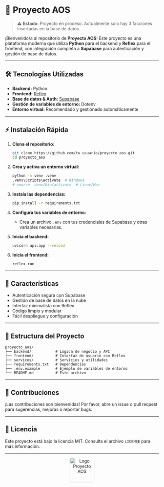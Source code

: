 # 🚀 Proyecto AOS
> ⚠️ **Estado:** Proyecto en proceso. Actualmente solo hay 3 facciones insertadas en la base de datos.

¡Bienvenido/a al repositorio de **Proyecto AOS**! Este proyecto es una plataforma moderna que utiliza **Python** para el backend y **Reflex** para el frontend, con integración completa a **Supabase** para autenticación y gestión de base de datos.

---

## 🛠️ Tecnologías Utilizadas

- **Backend:** Python
- **Frontend:** [Reflex](https://reflex.dev/)
- **Base de datos & Auth:** [Supabase](https://supabase.com/)
- **Gestión de variables de entorno:** Dotenv
- **Entorno virtual:** Recomendado y gestionado automáticamente

---

## ⚡ Instalación Rápida

1. **Clona el repositorio:**
   ```bash
   git clone https://github.com/tu_usuario/proyecto_aos.git
   cd proyecto_aos
   ```
2. **Crea y activa un entorno virtual:**
   ```bash
   python -m venv .venv
   .venv\Scripts\activate  # Windows
   # source .venv/bin/activate  # Linux/Mac
   ```
3. **Instala las dependencias:**
   ```bash
   pip install -r requirements.txt
   ```
4. **Configura tus variables de entorno:**
   - Crea un archivo `.env` con tus credenciales de Supabase y otras variables necesarias.

5. **Inicia el backend:**
   ```bash
   uvicorn api:app --reload
   ```
6. **Inicia el frontend:**
   ```bash
   reflex run
   ```

---

## 🌟 Características

- Autenticación segura con Supabase
- Gestión de base de datos en la nube
- Interfaz minimalista con Reflex
- Código limpio y modular
- Fácil despliegue y configuración

---

## 📁 Estructura del Proyecto

```
proyecto_aos/
├── backend/           # Lógica de negocio y API
├── frontend/          # Interfaz de usuario con Reflex
├── services/          # Servicios y utilidades
├── requirements.txt   # Dependencias
├── .env.example       # Ejemplo de variables de entorno
└── README.md          # Este archivo
```

---

## 🤝 Contribuciones

¡Las contribuciones son bienvenidas! Por favor, abre un issue o pull request para sugerencias, mejoras o reportar bugs.

---

## 📄 Licencia

Este proyecto está bajo la licencia MIT. Consulta el archivo `LICENSE` para más información.

---

<p align="center">
  <img src="assets/favicon.ico" width="80" alt="Logo Proyecto AOS" />
</p>
